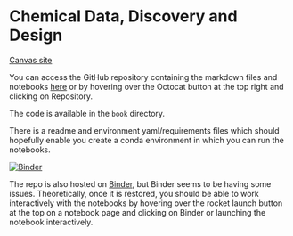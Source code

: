 # Chemical Data, Discovery and Design

[Canvas site](https://canvas.liverpool.ac.uk/courses/77489)

You can access the GitHub repository containing the markdown files and notebooks [here](https://github.com/drsamchong/c3d-book/tree/aee759b22661ad0a42f927152a147cc17c0023d0/book) or by hovering over the Octocat button at the top right and clicking on Repository. 

The code is available in the `book` directory.

There is a readme and environment yaml/requirements files which should hopefully enable you create a conda environment in which you can run the notebooks. 

[![Binder](https://mybinder.org/badge_logo.svg)](https://mybinder.org/v2/gh/drsamchong/c3d-book/HEAD)

The repo is also hosted on [Binder](https://mybinder.org), but Binder seems to be having some issues. Theoretically, once it is restored, you should be able to work interactively with the notebooks by hovering over the rocket launch button at the top on a notebook page and clicking on Binder or launching the notebook interactively.




```{tableofcontents}
```


```{warning} The book is under active development. Content will be added throughout the semester.
```
